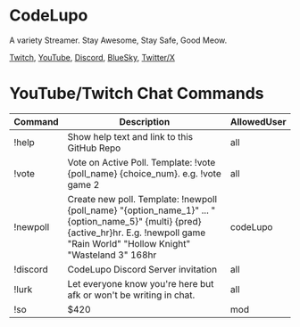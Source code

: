 # CodeLupo
A variety Streamer. Stay Awesome, Stay Safe, Good Meow.

[Twitch](https://www.twitch.tv/codelupo), [YouTube](https://www.youtube.com/@codelupo), [Discord](https://discord.com/invite/B6dZ9DZS7q), [BlueSky](https://bsky.app/profile/codelupo.bsky.social), [Twitter/X](https://www.twitter.com/codelupo)

# YouTube/Twitch Chat Commands
| Command | Description | AllowedUser | 
| -------- | ------- | ------- |
| !help | Show help text and link to this GitHub Repo | all |
| !vote | Vote on Active Poll. Template: !vote {poll_name} {choice_num}. e.g. !vote game 2 | all |
| !newpoll | Create new poll. Template: !newpoll {poll_name} "{option_name_1}" ... "{option_name_5}" {multi} {pred} {active_hr}hr. E.g. !newpoll game "Rain World" "Hollow Knight" "Wasteland 3" 168hr | codeLupo |
| !discord | CodeLupo Discord Server invitation | all |
| !lurk | Let everyone know you're here but afk or won't be writing in chat. | all |
| !so | $420 | mod |
